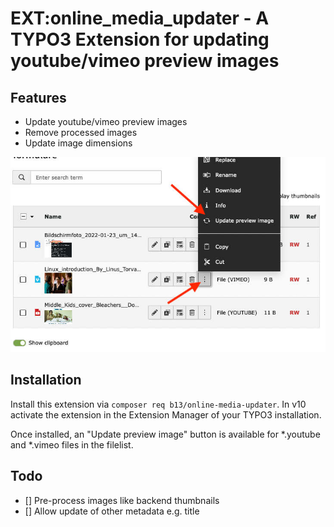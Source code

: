 # EXT:online_media_updater - A TYPO3 Extension for updating youtube/vimeo preview images

## Features
 * Update youtube/vimeo preview images
 * Remove processed images
 * Update image dimensions

![Update preview image](online-media-updater.jpg)

## Installation

Install this extension via `composer req b13/online-media-updater`. In v10 activate the extension in the Extension Manager of your TYPO3 installation.

Once installed, an "Update preview image" button is available for *.youtube and *.vimeo files in the filelist.

## Todo
 * [] Pre-process images like backend thumbnails
 * [] Allow update of other metadata e.g. title